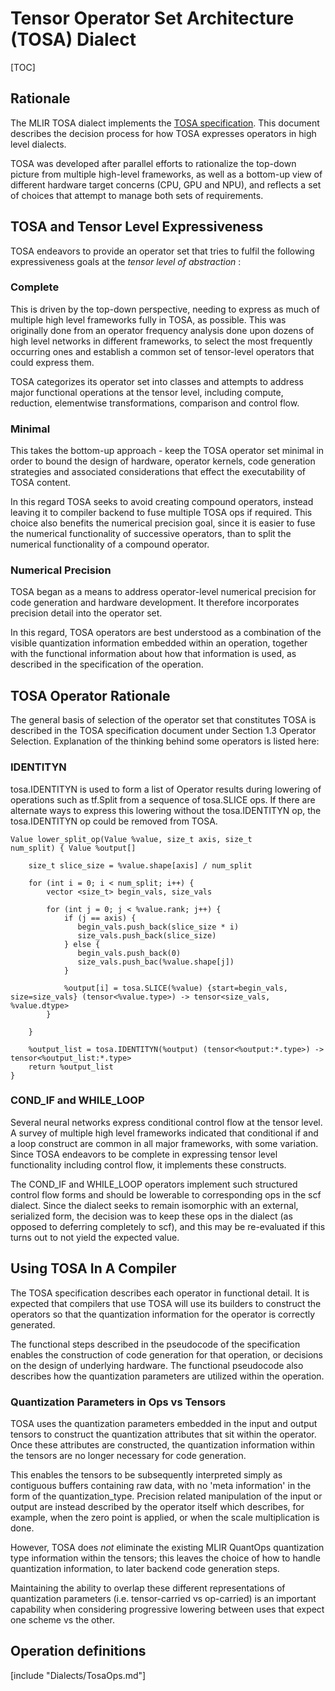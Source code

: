 # Tensor Operator Set Architecture (TOSA) Dialect

[TOC]

## Rationale

The MLIR TOSA dialect implements the [TOSA
specification](https://developer.mlplatform.org/w/tosa/).  This document
describes the decision process for how TOSA expresses operators in
high level dialects.

TOSA was developed after parallel efforts to rationalize the top-down picture
from multiple high-level frameworks, as well as a bottom-up view of different
hardware target concerns (CPU, GPU and NPU), and reflects a set of choices
that attempt to manage both sets of requirements.

## TOSA and Tensor Level Expressiveness

TOSA endeavors to provide an operator set that tries to fulfil the following
expressiveness goals at the *tensor level of abstraction* :

### Complete

This is driven by the top-down perspective, needing to express as much of
multiple high level frameworks fully in TOSA, as possible. This was originally
done from an operator frequency analysis done upon dozens of high level
networks in different frameworks, to select the most frequently occurring ones
and establish a common set of tensor-level operators that could express them.

TOSA categorizes its operator set into classes and attempts to address major
functional operations at the tensor level, including compute, reduction,
elementwise transformations, comparison and control flow.

### Minimal

This takes the bottom-up approach - keep the TOSA operator set minimal in
order to bound the design of hardware, operator kernels, code generation
strategies and associated considerations that effect the executability of TOSA
content.

In this regard TOSA seeks to avoid creating compound operators, instead
leaving it to compiler backend to fuse multiple TOSA ops if required. This
choice also benefits the numerical precision goal, since it is easier to fuse the
numerical functionality of successive operators, than to split the numerical
functionality of a compound operator.

### Numerical Precision

TOSA began as a means to address operator-level numerical precision for
code generation and hardware development. It therefore incorporates precision
detail into the operator set.

In this regard, TOSA operators are best understood as a combination of the visible
quantization information embedded within an operation, together with the
functional information about how that information is used, as described in the
specification of the operation.

## TOSA Operator Rationale

The general basis of selection of the operator set that constitutes TOSA is
described in the TOSA specification document  under Section 1.3 Operator
Selection. Explanation of the thinking behind some operators is listed here:

### IDENTITYN

tosa.IDENTITYN is used to form a list of Operator results during
lowering of operations such as tf.Split from a sequence of tosa.SLICE
ops.  If there are alternate ways to express this lowering without the
tosa.IDENTITYN op, the tosa.IDENTITYN op could be removed from TOSA.

```
Value lower_split_op(Value %value, size_t axis, size_t
num_split) { Value %output[]

    size_t slice_size = %value.shape[axis] / num_split

    for (int i = 0; i < num_split; i++) {
        vector <size_t> begin_vals, size_vals

        for (int j = 0; j < %value.rank; j++) {
            if (j == axis) {
               begin_vals.push_back(slice_size * i)
               size_vals.push_back(slice_size)
            } else {
               begin_vals.push_back(0)
               size_vals.push_bac(%value.shape[j])
            }

            %output[i] = tosa.SLICE(%value) {start=begin_vals, size=size_vals} (tensor<%value.type>) -> tensor<size_vals, %value.dtype>
        }

    }

    %output_list = tosa.IDENTITYN(%output) (tensor<%output:*.type>) -> tensor<%output_list:*.type>
    return %output_list
}
```

### COND\_IF and WHILE\_LOOP

Several neural networks express conditional control flow at the tensor level.
A survey of multiple high level frameworks indicated that conditional if and
a loop construct are common in all major frameworks, with some variation.
Since TOSA endeavors to be complete in expressing tensor level functionality
including control flow, it implements these constructs.

The COND\_IF and WHILE\_LOOP operators implement such structured control
flow forms and should be lowerable to corresponding ops in the scf dialect.
Since the dialect seeks to remain isomorphic with an external, serialized form,
the decision was to keep these ops in the dialect (as opposed to deferring
completely to scf), and this may be re-evaluated if this turns out to not yield
the expected value.

## Using TOSA In A Compiler

The TOSA specification describes each operator in functional detail. It is
expected that compilers that use TOSA will use its builders to construct the
operators so that the quantization information for the operator is correctly
generated.

The functional steps described in the pseudocode of the specification enables
the construction of code generation for that operation, or decisions on the
design of underlying hardware. The functional pseudocode also describes
how the quantization parameters are utilized within the operation.

### Quantization Parameters in Ops vs Tensors

TOSA uses the quantization parameters embedded in the input and output
tensors to construct the quantization attributes that sit within the operator.
Once these attributes are constructed, the quantization information within
the tensors are no longer necessary for code generation.

This enables the tensors to be subsequently interpreted simply as contiguous
buffers containing raw data, with no 'meta information' in the form of the
quantization_type. Precision related manipulation of the input or output are
instead described by the operator itself which describes, for example, when
the zero point is applied, or when the scale multiplication is done.

However, TOSA does *not* eliminate the existing MLIR QuantOps quantization
type information within the tensors; this leaves the choice of how to handle
quantization information, to later backend code generation steps.

Maintaining the ability to overlap these different representations of
quantization parameters (i.e. tensor-carried vs op-carried) is an important
capability when considering progressive lowering between uses that expect one
scheme vs the other.

## Operation definitions

[include "Dialects/TosaOps.md"]
